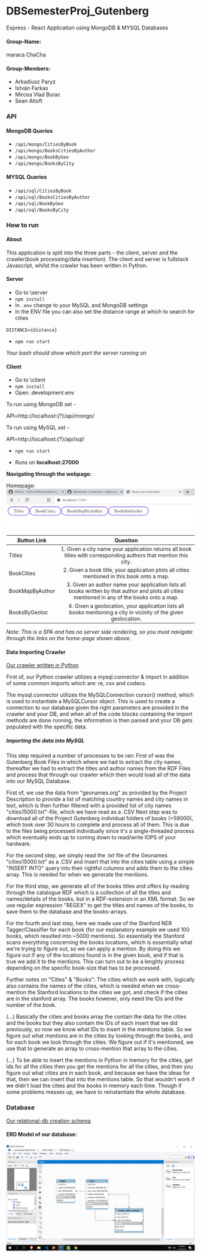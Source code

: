 # DBSemesterProj_Gutenberg
Express - React Application using MongoDB & MYSQL Databases

#### Group-Name:

maraca ChaCha

#### Group-Members:

* Arkadiusz Paryz
* István Farkas
* Mircea Vlad Burac
* Sean Altoft

### API

#### MongoDB Queries
* `/api/mongo/CitiesByBook`
* `/api/mongo/BooksCitiesByAuthor`
* `/api/mongo/BookByGeo`
* `/api/mongo/BooksByCity`

#### MYSQL Queries
* `/api/sql/CitiesByBook`
* `/api/sql/BooksCitiesByAuthor`
* `/api/sql/BookByGeo`
* `/api/sql/BooksByCity`

### How to run

#### About

This application is split into the three parts - the client, server and the crawler(book processing/data insertion).
The client and server is fullstack Javascript, whilst the crawler has been written in Python.

#### Server
* Go to \server
* `npm install`
* In `.env` change to your MySQL and MongoDB settings
* In the ENV file you can also set the distance range at which to search for cities

`DISTANCE={distance}`


* `npm run start`

*Your bash should show which port the server running on*

#### Client
* Go to \client
* `npm install`
* Open .development.env 

To run using MongoDB set - 

API=http://localhost:{?}/api/mongo/

To run using MySQL set - 

API=http://localhost:{?}/api/sql/
* `npm run start`

* Runs on __localhost:27000__

**Navigating through the webpage:**

Homepage: ![alt text](https://github.com/FarkIst/DBSemesterProj_Gutenberg/blob/master/img/home.png "Home page nav bar")

| Button Link        | Question           | 
| ------------- |:-------------:| 
| Titles      | 1. Given a city name your application returns all book titles with corresponding authors that mention this city. |
| BookCities      | 2. Given a book title, your application plots all cities mentioned in this book onto a map.      |   
| BookMapByAuthor | 3. Given an author name your application lists all books written by that author and plots all cities mentioned in any of the books onto a map.    | 
| BooksByGeoloc | 4. Given a geolocation, your application lists all books mentioning a city in vicinity of the given geolocation.      | 

*Note: This is a SPA and has no server side rendering, so you must navigate through the links on the home-page shown above.*

#### Data Importing Crawler
[Our crawler written in Python](https://github.com/FarkIst/DBSemesterProj_Gutenberg/blob/master/crawler/sql_crawler.ipynb) 

First of, our Python crawler utilizes a mysql.connector & import in addition of some common imports which are: re, csv and codecs. 

The mysql.connector utilizes the MySQLConnection cursor() method, which is used to instantiate a MySQLCursor object. 
This is used to create a connection to our database given the right parameters are provided in the crawler and your DB, and when all of the code blocks containing the import methods are done running, the information is then parsed and your DB gets populated with the specific data. 

##### Importing the data into MySQL 
This step required a number of processes to be ran: First of was the Gutenberg Book Files in which where we had to extract the city names, thereafter we had to extract the titles and author names from the RDF Files and process that through our crawler which then would load all of the data into our MySQL Database. 

First of, we use the data from "geonames.org" as provided by the Project Description to provide a list of matching country names and city names in text, which is then further filtered with a provided list of city names "cities15000.txt"-file, which we have read as a .CSV 
Next step was to download all of the Project Gutenberg individual folders of books (+59000), which took over 30 hours to complete and process all of them. This is due to the files being processed individually since it's a single-threaded process which eventually ends up to coming down to read/write IOPS of your hardware. 

For the second step, we simply read the .txt file of the Geonames "cities15000.txt" as a .CSV and insert that into the cities table using a simple "INSERT INTO" query into their rightful columns and adds them to the cities array. 
This is needed for when we generate the mentions. 

For the third step, we generate all of the books titles and offers by reading through the catalogue RDF which is a collection of all the titles and names/details of the books, but in a RDF-extension in an XML format. So we use regular expression "REGEX" to get the titles and names of the books, to save them to the database and the books-arrays. 

For the fourth and last step, here we made use of the Stanford NER Tagger/Classifier for each book (for our explanatory example we used 100 books, which resulted into ~5000 mentions). So essentially the Stanford scans everything concerning the books locations, which is essentially what we're trying to figure out, so we can apply a mention. By doing this we figure out if any of the locations found is in the given book, and if that is true we add it to the mentions. This can turn out to be a lenghty process depending on the specific book-size that has to be processed. 

Further notes on "Cities" & "Books": 
The cities which we work with, logically also contains the names of the cities, which is needed when we cross-mention the Stanford locations to the cities we got, and check if the cities are in the stanford array. 
The books however, only need the IDs and the number of the book.

(...) Basically the cities and books array the contain the data for the cities and the books but they also contain the IDs of each insert that we did previously, so now we know what IDs to insert in the mentions table. So we figure out what mentions are in the cities by looking through the books, and for each book we look through the cities. We figure out if it's mentioned, we use that to generate an array to cross-mention that array to the cities. 

(...) To be able to insert the mentions in Python in memory for the cities, get ids for all the cities then you get the mentions for all the cities, and then you figure out what cities are in each book, and because we have the ideas for that, then we can insert that into the mentions table. So that wouldn't work if we didn't load the cities and the books in memory each time. 
Though if some problems messes up, we have to reinstantiate the whole database.  

### Database

[Our relational-db creation schema](https://github.com/FarkIst/DBSemesterProj_Gutenberg/blob/master/crawler/sql/create.sql)

#### ERD Model of our database:

 ![alt text](https://github.com/FarkIst/DBSemesterProj_Gutenberg/blob/master/img/relational_model.png "erd diagram for database")
